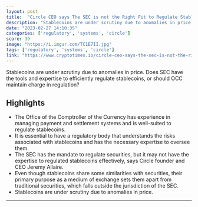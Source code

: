```yaml
---
layout: post
title:  "Circle CEO says The SEC is not the Right Fit to Regulate Stablecoins"
description: "Stablecoins are under scrutiny due to anomalies in price. Does SEC have the tools and expertise to efficiently regulate stablecoins, or should OCC maintain charge in regulation?"
date: "2023-02-27 14:10:35"
categories: ['regulatory', 'systems', 'circle']
score: 39
image: "https://i.imgur.com/TC1E7II.jpg"
tags: ['regulatory', 'systems', 'circle']
link: "https://www.cryptotimes.io/circle-ceo-says-the-sec-is-not-the-right-fit-to-regulate-stablecoins/"
---
```


Stablecoins are under scrutiny due to anomalies in price. Does SEC have the tools and expertise to efficiently regulate stablecoins, or should OCC maintain charge in regulation?

## Highlights

- The Office of the Comptroller of the Currency has experience in managing payment and settlement systems and is well-suited to regulate stablecoins.
- It is essential to have a regulatory body that understands the risks associated with stablecoins and has the necessary expertise to oversee them.
- The SEC has the mandate to regulate securities, but it may not have the expertise to regulated stablecoins effectively, says Circle founder and CEO Jeremy Allaire.
- Even though stablecoins share some similarities with securities, their primary purpose as a medium of exchange sets them apart from traditional securities, which falls outside the jurisdiction of the SEC.
- Stablecoins are under scrutiny due to anomalies in price.

---

